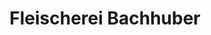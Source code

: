 ---
title: "Fleischerei Bachhuber"
url: /berlin/fleischerei-bachhuber-baseler-strasse/
shop: Metzgerei
---
